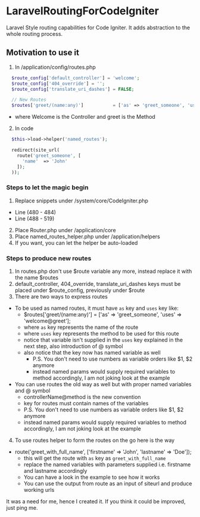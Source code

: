 # LaravelRoutingForCodeIgniter
Laravel Style routing capabilities for Code Igniter. It adds abstraction to the whole routing process.

## Motivation to use it ##
1. In /application/config/routes.php
```php
  $route_config['default_controller'] = 'welcome';
  $route_config['404_override'] = '';
  $route_config['translate_uri_dashes'] = FALSE;

  // New Routes
  $routes['greet/(name:any)']           = ['as' => 'greet_someone', 'uses' => 'welcome@greet'];
```
  * where Welcome is the Controller and greet is the Method
2. In code
```php
  $this->load->helper('named_routes');

  redirect(site_url(
    route('greet_someone', [
      'name'  => 'John'
    ]);
  ));
```


### Steps to let the magic begin ###
1. Replace snippets under /system/core/CodeIgniter.php
  * Line (480 - 484)
  * Line (488 - 519)
2. Place Router.php under /application/core
3. Place named_routes_helper.php under /application/helpers
4. If you want, you can let the helper be auto-loaded

### Steps to produce new routes ###
1. In routes.php don't use $route variable any more, instead replace it with the name $routes
2. default_controller, 404_override, translate_uri_dashes keys must be placed under $route_config, previously under $route
3. There are two ways to express routes
  * To be used as named routes, it must have `as` key and `uses` key like: 
    * $routes['greet/(name:any)'] = ['as' => 'greet_someone', 'uses' => 'welcome@greet'];
    * where `as` key represents the name of the route
    * where `uses` key represents the method to be used for this route
    * notice that variable isn't supplied in the `uses` key explained in the next step, also introduction of @ symbol
    * also notice that the key now has named variable as well
      * P.S. You don't need to use numbers as variable orders like $1, $2 anymore
      * instead named params would supply required variables to method accordingly, I am not joking look at the example
  * You can use routes the old way as well but with proper named variables and @ symbol
    * controllerName@method is the new convention
    * key for routes must contain names of the variables
    * P.S. You don't need to use numbers as variable orders like $1, $2 anymore
    * instead named params would supply required variables to method accordingly, I am not joking look at the example
4. To use routes helper to form the routes on the go here is the way
  * route('greet_with_full_name', ['firstname' => 'John', 'lastname' => 'Doe']);
    * this will get the route with `as` key as `greet_with_full_name`
    * replace the named variables with parameters supplied i.e. firstname and lastname accordingly
    * You can have a look in the example to see how it works
    * You can use the output from route as an input of siteurl and produce working urls

It was a need for me, hence I created it. If you think it could be improved, just ping me.